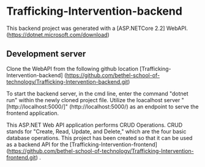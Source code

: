 # Trafficking-Intervention-backend

This backend project was generated with a [ASP.NETCore 2.2] WebAPI.
(https://dotnet.microsoft.com/download)

## Development server

Clone the WebAPI from the following github location [Trafficking-Intervention-backend]
(https://github.com/bethel-school-of-technology/Trafficking-Intervention-backend.git)

To start the backend server, in the cmd line, enter the command "dotnet run" within the newly cloned project file.  Utilize the loacalhost server "[http://localhost:5000/]"
(http://localhost:5000/)
as an endpoint to serve the frontend application.

This ASP.NET Web API application performs CRUD Operations. CRUD stands for "Create, Read, Update, and Delete," which are the four basic database operations. This project has been created so that it can be used as a backend API for the [Trafficking-Intervention-frontend]
(https://github.com/bethel-school-of-technology/Trafficking-Intervention-frontend.git)
.
